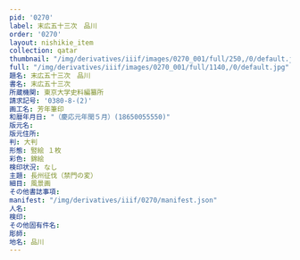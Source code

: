 ```yaml
---
pid: '0270'
label: 末広五十三次　品川
order: '0270'
layout: nishikie_item
collection: qatar
thumbnail: "/img/derivatives/iiif/images/0270_001/full/250,/0/default.jpg"
full: "/img/derivatives/iiif/images/0270_001/full/1140,/0/default.jpg"
題名: 末広五十三次　品川
書名: 末広五十三次
所蔵機関: 東京大学史料編纂所
請求記号: '0380-8-(2)'
画工名: 芳年筆印
和暦年月日: "（慶応元年閏５月）(18650055550)"
版元名: 
版元住所: 
判: 大判
形態: 竪絵 １枚
彩色: 錦絵
検印状況: なし
主題: 長州征伐（禁門の変）
細目: 風景画
その他書誌事項: 
manifest: "/img/derivatives/iiif/0270/manifest.json"
人名: 
検印: 
その他固有件名: 
彫師: 
地名: 品川
---
```

